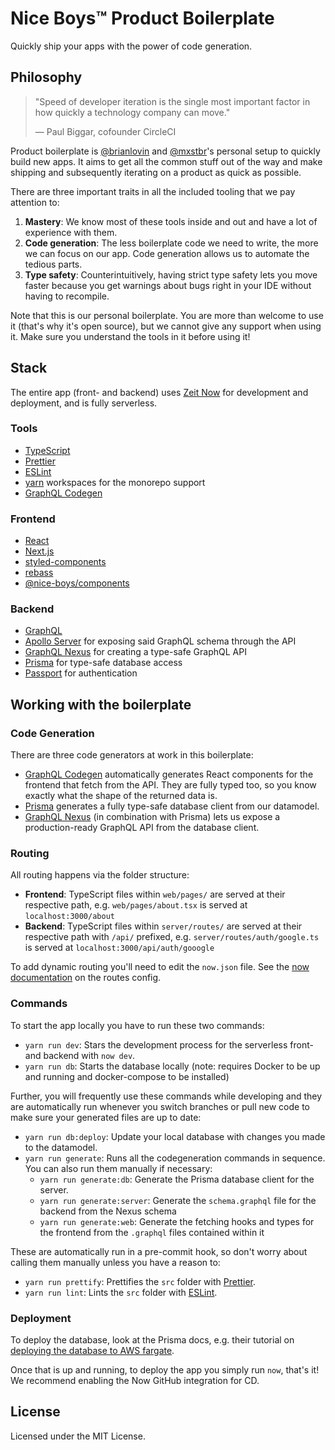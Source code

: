 # Nice Boys™️ Product Boilerplate

Quickly ship your apps with the power of code generation.

## Philosophy

> "Speed of developer iteration is the single most important factor in how quickly a technology company can move."
>
> — Paul Biggar, cofounder CircleCI

Product boilerplate is [@brianlovin](https://github.com/brianlovin) and [@mxstbr](https://github.com/mxstbr)'s personal setup to quickly build new apps. It aims to get all the common stuff out of the way and make shipping and subsequently iterating on a product as quick as possible.

There are three important traits in all the included tooling that we pay attention to:

1. **Mastery**: We know most of these tools inside and out and have a lot of experience with them.
2. **Code generation**: The less boilerplate code we need to write, the more we can focus on our app. Code generation allows us to automate the tedious parts.
3. **Type safety**: Counterintuitively, having strict type safety lets you move faster because you get warnings about bugs right in your IDE without having to recompile.

Note that this is our personal boilerplate. You are more than welcome to use it (that's why it's open source), but we cannot give any support when using it. Make sure you understand the tools in it before using it!

## Stack

The entire app (front- and backend) uses [Zeit Now](https://now.sh) for development and deployment, and is fully serverless.

### Tools

- [TypeScript](typescriptlang.org)
- [Prettier](https://prettier.io)
- [ESLint](https://eslint.org)
- [yarn](https://yarnpkg.com) workspaces for the monorepo support
- [GraphQL Codegen](https://graphql-code-generator.com)

### Frontend

- [React](https://github.com/facebook/react)
- [Next.js](https://github.com/zeit/next.js)
- [styled-components](https://github.com/styled-components/styled-components)
- [rebass](https://rebassjs.org)
- [@nice-boys/components](https://github.com/nice-boys/components)

### Backend

- [GraphQL](https://graphql.org)
- [Apollo Server](http://apollographql.com/docs/apollo-server) for exposing said GraphQL schema through the API
- [GraphQL Nexus](https://nexus.js.org) for creating a type-safe GraphQL API
- [Prisma](https://prisma.io) for type-safe database access
- [Passport](https://passportjs.org) for authentication

## Working with the boilerplate

### Code Generation

There are three code generators at work in this boilerplate:

- [GraphQL Codegen](https://graphql-code-generator.com) automatically generates React components for the frontend that fetch from the API. They are fully typed too, so you know exactly what the shape of the returned data is.
- [Prisma](https://prisma.io) generates a fully type-safe database client from our datamodel.
- [GraphQL Nexus](https://nexus.js.org) (in combination with Prisma) lets us expose a production-ready GraphQL API from the database client.

### Routing

All routing happens via the folder structure:

- **Frontend**: TypeScript files within `web/pages/` are served at their respective path, e.g. `web/pages/about.tsx` is served at `localhost:3000/about`
- **Backend**: TypeScript files within `server/routes/` are served at their respective path with `/api/` prefixed, e.g. `server/routes/auth/google.ts` is served at `localhost:3000/api/auth/gooogle`

To add dynamic routing you'll need to edit the `now.json` file. See the [now documentation](https://zeit.co/docs/v2/deployments/routes/) on the routes config.

### Commands

To start the app locally you have to run these two commands:

- `yarn run dev`: Stars the development process for the serverless front- and backend with `now dev`.
- `yarn run db`: Starts the database locally (note: requires Docker to be up and running and docker-compose to be installed)

Further, you will frequently use these commands while developing and they are automatically run whenever you switch branches or pull new code to make sure your generated files are up to date:

- `yarn run db:deploy`: Update your local database with changes you made to the datamodel.
- `yarn run generate`: Runs all the codegeneration commands in sequence. You can also run them manually if necessary:
  - `yarn run generate:db`: Generate the Prisma database client for the server.
  - `yarn run generate:server`: Generate the `schema.graphql` file for the backend from the Nexus schema
  - `yarn run generate:web`: Generate the fetching hooks and types for the frontend from the `.graphql` files contained within it

These are automatically run in a pre-commit hook, so don't worry about calling them manually unless you have a reason to:

- `yarn run prettify`: Prettifies the `src` folder with [Prettier](https://prettier.io).
- `yarn run lint`: Lints the `src` folder with [ESLint](https://eslint.org).

### Deployment

To deploy the database, look at the Prisma docs, e.g. their tutorial on [deploying the database to AWS fargate](https://www.prisma.io/tutorials/deploy-prisma-to-aws-fargate-ct14).

Once that is up and running, to deploy the app you simply run `now`, that's it! We recommend enabling the Now GitHub integration for CD.

## License

Licensed under the MIT License.
